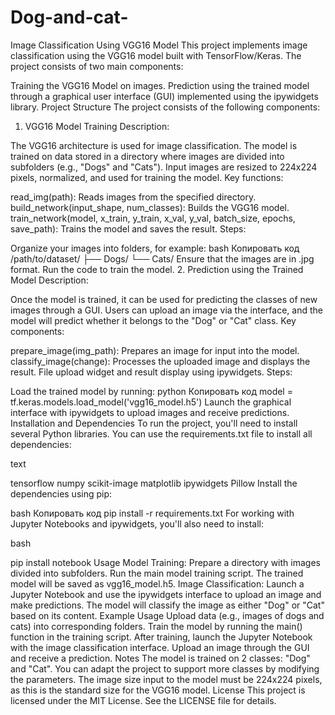 # Dog-and-cat-
Image Classification Using VGG16 Model
This project implements image classification using the VGG16 model built with TensorFlow/Keras. The project consists of two main components:

Training the VGG16 Model on images.
Prediction using the trained model through a graphical user interface (GUI) implemented using the ipywidgets library.
Project Structure
The project consists of the following components:

1. VGG16 Model Training
Description:

The VGG16 architecture is used for image classification.
The model is trained on data stored in a directory where images are divided into subfolders (e.g., "Dogs" and "Cats").
Input images are resized to 224x224 pixels, normalized, and used for training the model.
Key functions:

read_img(path): Reads images from the specified directory.
build_network(input_shape, num_classes): Builds the VGG16 model.
train_network(model, x_train, y_train, x_val, y_val, batch_size, epochs, save_path): Trains the model and saves the result.
Steps:

Organize your images into folders, for example:
bash
Копировать код
/path/to/dataset/
├── Dogs/
└── Cats/
Ensure that the images are in .jpg format.
Run the code to train the model.
2. Prediction using the Trained Model
Description:

Once the model is trained, it can be used for predicting the classes of new images through a GUI.
Users can upload an image via the interface, and the model will predict whether it belongs to the "Dog" or "Cat" class.
Key components:

prepare_image(img_path): Prepares an image for input into the model.
classify_image(change): Processes the uploaded image and displays the result.
File upload widget and result display using ipywidgets.
Steps:

Load the trained model by running:
python
Копировать код
model = tf.keras.models.load_model('vgg16_model.h5')
Launch the graphical interface with ipywidgets to upload images and receive predictions.
Installation and Dependencies
To run the project, you'll need to install several Python libraries. You can use the requirements.txt file to install all dependencies:

text

tensorflow
numpy
scikit-image
matplotlib
ipywidgets
Pillow
Install the dependencies using pip:

bash
Копировать код
pip install -r requirements.txt
For working with Jupyter Notebooks and ipywidgets, you'll also need to install:

bash

pip install notebook
Usage
Model Training:
Prepare a directory with images divided into subfolders.
Run the main model training script. The trained model will be saved as vgg16_model.h5.
Image Classification:
Launch a Jupyter Notebook and use the ipywidgets interface to upload an image and make predictions.
The model will classify the image as either "Dog" or "Cat" based on its content.
Example Usage
Upload data (e.g., images of dogs and cats) into corresponding folders.
Train the model by running the main() function in the training script.
After training, launch the Jupyter Notebook with the image classification interface.
Upload an image through the GUI and receive a prediction.
Notes
The model is trained on 2 classes: "Dog" and "Cat". You can adapt the project to support more classes by modifying the parameters.
The image size input to the model must be 224x224 pixels, as this is the standard size for the VGG16 model.
License
This project is licensed under the MIT License. See the LICENSE file for details.
